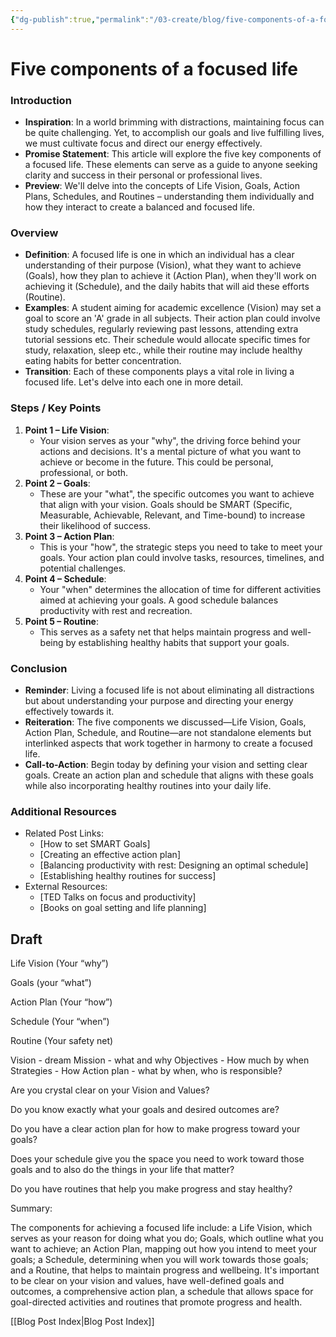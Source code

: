 ```yaml
---
{"dg-publish":true,"permalink":"/03-create/blog/five-components-of-a-focused-life/","tags":["goals","objectives","life-vision"]}
---
```



# Five components of a focused life

### Introduction

- **Inspiration**: In a world brimming with distractions, maintaining focus can be quite challenging. Yet, to accomplish our goals and live fulfilling lives, we must cultivate focus and direct our energy effectively.
- **Promise Statement**: This article will explore the five key components of a focused life. These elements can serve as a guide to anyone seeking clarity and success in their personal or professional lives.
- **Preview**: We'll delve into the concepts of Life Vision, Goals, Action Plans, Schedules, and Routines – understanding them individually and how they interact to create a balanced and focused life.

### Overview

- **Definition**: A focused life is one in which an individual has a clear understanding of their purpose (Vision), what they want to achieve (Goals), how they plan to achieve it (Action Plan), when they'll work on achieving it (Schedule), and the daily habits that will aid these efforts (Routine). 
- **Examples**: A student aiming for academic excellence (Vision) may set a goal to score an 'A' grade in all subjects. Their action plan could involve study schedules, regularly reviewing past lessons, attending extra tutorial sessions etc. Their schedule would allocate specific times for study, relaxation, sleep etc., while their routine may include healthy eating habits for better concentration.
- **Transition**: Each of these components plays a vital role in living a focused life. Let's delve into each one in more detail.

### Steps / Key Points

1. **Point 1 – Life Vision**:
    - Your vision serves as your "why", the driving force behind your actions and decisions. It's a mental picture of what you want to achieve or become in the future. This could be personal, professional, or both.
2. **Point 2 – Goals**:
    - These are your "what", the specific outcomes you want to achieve that align with your vision. Goals should be SMART (Specific, Measurable, Achievable, Relevant, and Time-bound) to increase their likelihood of success.
3. **Point 3 – Action Plan**:
    - This is your "how", the strategic steps you need to take to meet your goals. Your action plan could involve tasks, resources, timelines, and potential challenges.
4. **Point 4 – Schedule**:
    - Your "when" determines the allocation of time for different activities aimed at achieving your goals. A good schedule balances productivity with rest and recreation.
5. **Point 5 – Routine**:
    - This serves as a safety net that helps maintain progress and well-being by establishing healthy habits that support your goals.

### Conclusion

- **Reminder**: Living a focused life is not about eliminating all distractions but about understanding your purpose and directing your energy effectively towards it.
- **Reiteration**: The five components we discussed—Life Vision, Goals, Action Plan, Schedule, and Routine—are not standalone elements but interlinked aspects that work together in harmony to create a focused life.
- **Call-to-Action**: Begin today by defining your vision and setting clear goals. Create an action plan and schedule that aligns with these goals while also incorporating healthy routines into your daily life.

### Additional Resources

- Related Post Links:
   - [How to set SMART Goals]
   - [Creating an effective action plan]
   - [Balancing productivity with rest: Designing an optimal schedule]
   - [Establishing healthy routines for success]
- External Resources:
   - [TED Talks on focus and productivity]
   - [Books on goal setting and life planning]


## Draft

Life Vision (Your “why”)

Goals (your “what”)

Action Plan (Your “how”)

Schedule (Your “when”)

Routine (Your safety net)





Vision - dream
Mission - what and why
Objectives - How much by when
Strategies - How
Action plan - what by when, who is responsible?



Are you crystal clear on your Vision and Values?


Do you know exactly what your goals and desired outcomes are?

Do you have a clear action plan for how to make progress toward your goals?

Does your schedule give you the space you need to work toward those goals and to also do the things in your life that matter?

Do you have routines that help you make progress and stay healthy?

Summary:

The components for achieving a focused life include: a Life Vision, which serves as your reason for doing what you do; Goals, which outline what you want to achieve; an Action Plan, mapping out how you intend to meet your goals; a Schedule, determining when you will work towards those goals; and a Routine, that helps to maintain progress and wellbeing. It's important to be clear on your vision and values, have well-defined goals and outcomes, a comprehensive action plan, a schedule that allows space for goal-directed activities and routines that promote progress and health.



[[Blog Post Index\|Blog Post Index]]